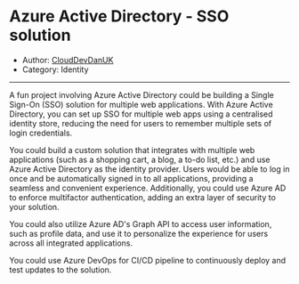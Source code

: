 # Azure Active Directory - SSO solution

- Author: [CloudDevDanUK](https://www.reddit.com/user/CloudDevDanUK)
- Category: Identity

---

A fun project involving Azure Active Directory could be building a Single Sign-On (SSO) solution for multiple web applications. With Azure Active Directory, you can set up SSO for multiple web apps using a centralised identity store, reducing the need for users to remember multiple sets of login credentials.

You could build a custom solution that integrates with multiple web applications (such as a shopping cart, a blog, a to-do list, etc.) and use Azure Active Directory as the identity provider. Users would be able to log in once and be automatically signed in to all applications, providing a seamless and convenient experience. Additionally, you could use Azure AD to enforce multifactor authentication, adding an extra layer of security to your solution.

You could also utilize Azure AD's Graph API to access user information, such as profile data, and use it to personalize the experience for users across all integrated applications. 

You could use Azure DevOps for CI/CD pipeline to continuously deploy and test updates to the solution.